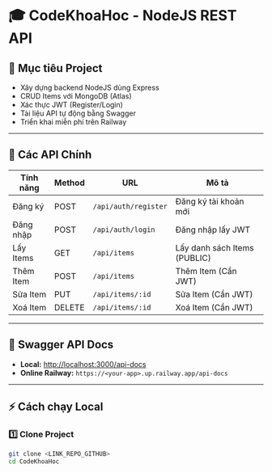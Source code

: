 # 🎓 CodeKhoaHoc - NodeJS REST API

## 🚀 Mục tiêu Project
- Xây dựng backend NodeJS dùng Express
- CRUD Items với MongoDB (Atlas)
- Xác thực JWT (Register/Login)
- Tài liệu API tự động bằng Swagger
- Triển khai miễn phí trên Railway

---

## 📌 Các API Chính

| Tính năng | Method | URL | Mô tả |
|---|---|---|---|
| Đăng ký | POST | `/api/auth/register` | Đăng ký tài khoản mới |
| Đăng nhập | POST | `/api/auth/login` | Đăng nhập lấy JWT |
| Lấy Items | GET | `/api/items` | Lấy danh sách Items (PUBLIC) |
| Thêm Item | POST | `/api/items` | Thêm Item (Cần JWT) |
| Sửa Item | PUT | `/api/items/:id` | Sửa Item (Cần JWT) |
| Xoá Item | DELETE | `/api/items/:id` | Xoá Item (Cần JWT) |

---

## 📑 Swagger API Docs

- **Local:** [http://localhost:3000/api-docs](http://localhost:3000/api-docs)
- **Online Railway:** `https://<your-app>.up.railway.app/api-docs`

---

## ⚡ Cách chạy Local

### 1️⃣ Clone Project

```bash
git clone <LINK_REPO_GITHUB>
cd CodeKhoaHoc
